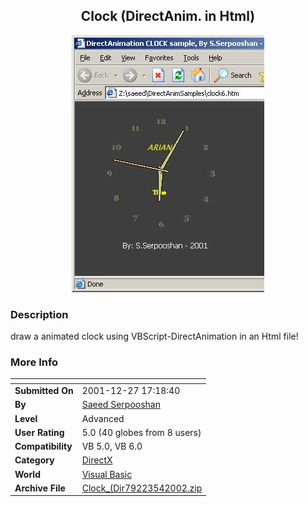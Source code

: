 ﻿<div align="center">

## Clock \(DirectAnim\. in Html\)

<img src="PIC200254946492940.jpg">
</div>

### Description

draw a animated clock using VBScript-DirectAnimation in an Html file!
 
### More Info
 


<span>             |<span>
---                |---
**Submitted On**   |2001-12-27 17:18:40
**By**             |[Saeed Serpooshan](https://github.com/Planet-Source-Code/PSCIndex/blob/master/ByAuthor/saeed-serpooshan.md)
**Level**          |Advanced
**User Rating**    |5.0 (40 globes from 8 users)
**Compatibility**  |VB 5\.0, VB 6\.0
**Category**       |[DirectX](https://github.com/Planet-Source-Code/PSCIndex/blob/master/ByCategory/directx__1-44.md)
**World**          |[Visual Basic](https://github.com/Planet-Source-Code/PSCIndex/blob/master/ByWorld/visual-basic.md)
**Archive File**   |[Clock\_\(Dir79223542002\.zip](https://github.com/Planet-Source-Code/saeed-serpooshan-clock-directanim-in-html__1-34442/archive/master.zip)








